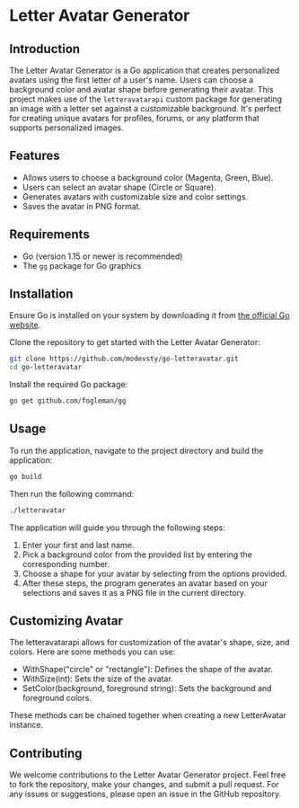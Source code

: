 # Letter Avatar Generator

## Introduction
The Letter Avatar Generator is a Go application that creates personalized avatars using the first letter of a user's name. Users can choose a background color and avatar shape before generating their avatar. This project makes use of the `letteravatarapi` custom package for generating an image with a letter set against a customizable background. It's perfect for creating unique avatars for profiles, forums, or any platform that supports personalized images.

## Features
- Allows users to choose a background color (Magenta, Green, Blue).
- Users can select an avatar shape (Circle or Square).
- Generates avatars with customizable size and color settings.
- Saves the avatar in PNG format.

## Requirements
- Go (version 1.15 or newer is recommended)
- The `gg` package for Go graphics

## Installation

Ensure Go is installed on your system by downloading it from [the official Go website](https://golang.org/dl/).

Clone the repository to get started with the Letter Avatar Generator:

```bash
git clone https://github.com/modevsty/go-letteravatar.git
cd go-letteravatar
```
Install the required Go package:

```bash
go get github.com/fogleman/gg
```
## Usage
To run the application, navigate to the project directory and build the application:

```bash
go build
```
Then run the following command:
```bash
./letteravatar
```
The application will guide you through the following steps:

1. Enter your first and last name.
2. Pick a background color from the provided list by entering the corresponding number.
3. Choose a shape for your avatar by selecting from the options provided.
4. After these steps, the program generates an avatar based on your selections and saves it as a PNG file in the current directory.

## Customizing Avatar
The letteravatarapi allows for customization of the avatar's shape, size, and colors. Here are some methods you can use:

- WithShape("circle" or "rectangle"): Defines the shape of the avatar.
- WithSize(int): Sets the size of the avatar.
- SetColor(background, foreground string): Sets the background and foreground colors.

These methods can be chained together when creating a new LetterAvatar instance.

## Contributing
We welcome contributions to the Letter Avatar Generator project. Feel free to fork the repository, make your changes, and submit a pull request. For any issues or suggestions, please open an issue in the GitHub repository.